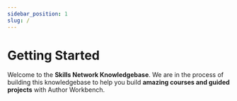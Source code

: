 ```yaml
---
sidebar_position: 1
slug: /
---
```


# Getting Started

Welcome to the **Skills Network Knowledgebase**. We are in the process of building this knowledgebase to help you build **amazing courses and guided projects** with Author Workbench.
